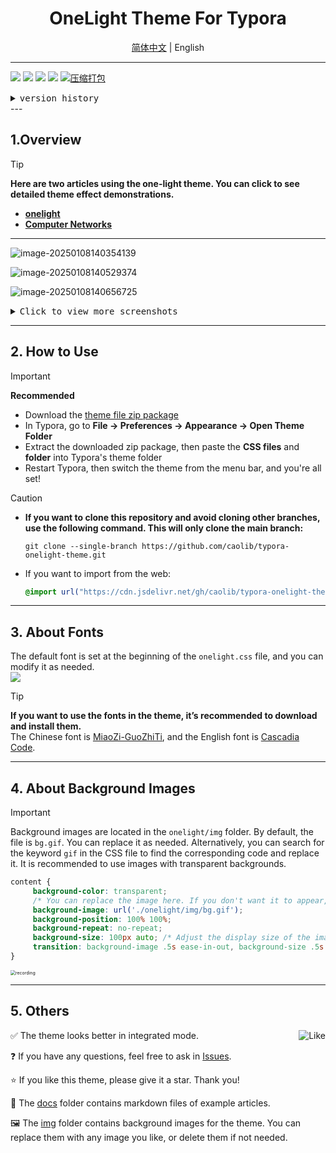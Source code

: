 <h1 align='center'>OneLight Theme For Typora</h1>

<div align="center">
    <a href='https://github.com/caolib/typora-onelight-theme'>简体中文</a>
    |
    English
</div>

---


![](https://img.shields.io/github/downloads/caolib/typora-onelight-theme/total?labelColor=black&color=blue)
[![](https://img.shields.io/github/v/release/caolib/typora-onelight-theme?labelColor=black&color=red)](https://github.com/caolib/typora-onelight-theme/releases)
[![](https://img.shields.io/github/last-commit/caolib/typora-onelight-theme?labelColor=black&color=blue)](https://github.com/caolib/typora-onelight-theme/activity)
[![](https://api.netlify.com/api/v1/badges/6ca72e1b-7dc6-4d51-8542-e07bf9ad0a88/deploy-status)](https://typora-theme.netlify.app)
[![压缩打包](https://github.com/caolib/typora-onelight-theme/actions/workflows/css-compress.yml/badge.svg)](https://github.com/caolib/typora-onelight-theme/actions/workflows/css-compress.yml)

<details><summary><kbd>version history</summary></kbd>
  <img src="https://img.shields.io/github/downloads/caolib/typora-onelight-theme/v1.4.0/total"></br>
  <img src="https://img.shields.io/github/downloads/caolib/typora-onelight-theme/v1.3.0/total"></br>
  <img src="https://img.shields.io/github/downloads/caolib/typora-onelight-theme/v1.2.4/total"></br>
  <img src="https://img.shields.io/github/downloads/caolib/typora-onelight-theme/v1.2.3/total"></br>
  <img src="https://img.shields.io/github/downloads/caolib/typora-onelight-theme/v1.2.0/total"></br>
  <img src="https://img.shields.io/github/downloads/caolib/typora-onelight-theme/v0.2.4/total"></br>
  <img src="https://img.shields.io/github/downloads/caolib/typora-onelight-theme/v0.2.3/total"></br>
  <img src="https://img.shields.io/github/downloads/caolib/typora-onelight-theme/v0.2.2/total"/></br>
  <img src="https://img.shields.io/github/downloads/caolib/typora-onelight-theme/v0.2.1/total"/></br>
  <img src="https://img.shields.io/github/downloads/caolib/typora-onelight-theme/v0.1.0/total"/></br>
  <img src="https://img.shields.io/github/downloads/caolib/typora-onelight-theme/v0.0.6/total"/></br>
  <img src="https://img.shields.io/github/downloads/caolib/typora-onelight-theme/v0.0.5/total"/></br>
</details>
---

## **1.Overview**


> [!tip]  
> **Here are two articles using the one-light theme. You can click to see detailed theme effect demonstrations.**  
>  
> - **[onelight](https://bin-sites.pages.dev/onelight)**  
> - **[Computer Networks](https://bin-sites.pages.dev/net/计算机网络)**  

---

![image-20250108140354139](https://s2.loli.net/2025/01/08/fNQF1ZCOgGydEUL.png)

![image-20250108140529374](https://s2.loli.net/2025/01/08/aMkKwdmVuTCtW4G.png)

![image-20250108140656725](https://s2.loli.net/2025/01/08/TyJutRejBLX3xGW.png)

<details><summary><kbd>Click to view more screenshots</summary></kbd>  
  <img src="https://s2.loli.net/2025/01/08/Ir1mgZCto4YS6lj.png"></br>  
  <img src="https://s2.loli.net/2025/01/08/ugxkC5UyvqGw6iP.png"></br>  
  <img src="https://s2.loli.net/2025/01/08/cAgBOqFoCMYE8S6.png"></br>  
	Integrated mode menu interface  
  <img src="https://s2.loli.net/2025/01/08/QF2UA9zPOW5X6ji.png"></br>  
</details>  

---

## **2. How to Use**  

> [!important]  
>  
> **Recommended**  
>  
> - Download the [theme file zip package](https://github.com/caolib/typora-onelight-theme/releases)  
> - In Typora, go to **File → Preferences → Appearance → Open Theme Folder**  
> - Extract the downloaded zip package, then paste the **CSS files** and **folder** into Typora's theme folder  
> - Restart Typora, then switch the theme from the menu bar, and you're all set!  


> [!caution]  
>  
> - **If you want to clone this repository and avoid cloning other branches, use the following command. This will only clone the main branch:**  
>  
>   ```shell  
>   git clone --single-branch https://github.com/caolib/typora-onelight-theme.git  
>   ```
>  
> - If you want to import from the web:  
>  
>   ```css  
>   @import url("https://cdn.jsdelivr.net/gh/caolib/typora-onelight-theme@onelight/dist/onelight.min.css");  
>   ```

---

## **3. About Fonts**  

The default font is set at the beginning of the `onelight.css` file, and you can modify it as needed.  
![](https://github.com/user-attachments/assets/ab75260f-cff0-43b7-b8e5-dfea38e8525c)  

> [!tip]  
>  
> **If you want to use the fonts in the theme, it’s recommended to download and install them.**  
> The Chinese font is [MiaoZi-GuoZhiTi](https://cdn.jsdelivr.net/gh/caolib/cdn@main/fonts/MiaoZi-GuoZhiTi.ttf), and the English font is [Cascadia Code](https://cdn.jsdelivr.net/gh/caolib/cdn@main/fonts/CascadiaCode.ttf).  

---

## **4. About Background Images**  

> [!important]  
>  
> Background images are located in the `onelight/img` folder. By default, the file is `bg.gif`. You can replace it as needed. Alternatively, you can search for the keyword `gif` in the CSS file to find the corresponding code and replace it. It is recommended to use images with transparent backgrounds.  
>  
> ```css  
> content {  
>      background-color: transparent;  
>      /* You can replace the image here. If you don't want it to appear, you can comment out this section.*/
>      background-image: url('./onelight/img/bg.gif');  
>      background-position: 100% 100%;  
>      background-repeat: no-repeat;  
>      background-size: 100px auto; /* Adjust the display size of the image */ 
>      transition: background-image .5s ease-in-out, background-size .5s ease-in-out;  
> }  
> ```
>  
> <img src="https://s2.loli.net/2024/12/15/Fn6LcrKWC2dlp1J.gif" alt="recording" style="zoom: 50%;" />  

---

## **5. Others**  

<img align='right' src="https://s2.loli.net/2025/01/04/zt7O3daMLDC5EHW.png" alt="Like" />✅ The theme looks better in integrated mode.  

❓ If you have any questions, feel free to ask in [Issues](https://github.com/caolib/typora-onelight-theme/issues).  

⭐ If you like this theme, please give it a star. Thank you!  

📄 The [docs](https://github.com/caolib/typora-onelight-theme/tree/onelight/docs) folder contains markdown files of example articles.  

🖼️ The [img](https://github.com/caolib/typora-onelight-theme/tree/onelight/onelight/img) folder contains background images for the theme. You can replace them with any image you like, or delete them if not needed.  



